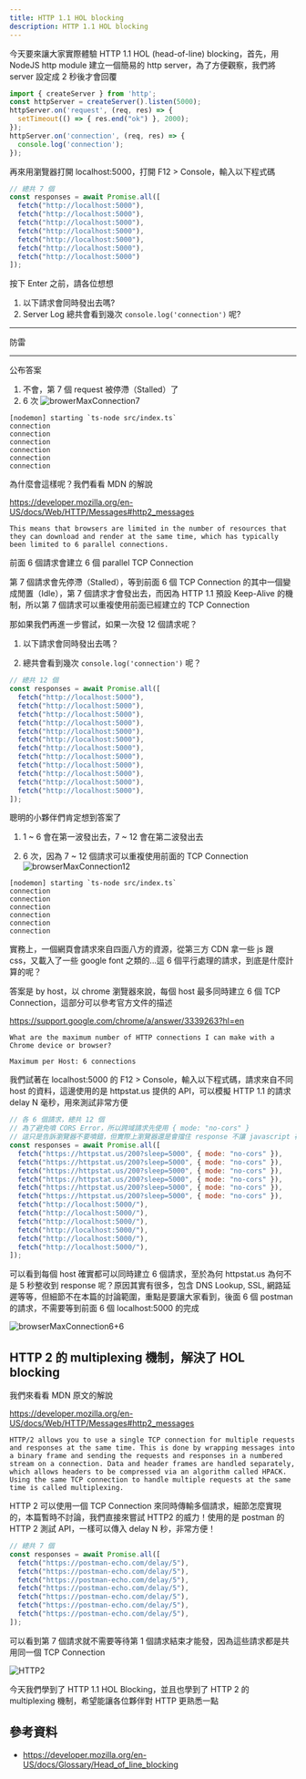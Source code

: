 ```yaml
---
title: HTTP 1.1 HOL blocking
description: HTTP 1.1 HOL blocking
---
```


今天要來讓大家實際體驗 HTTP 1.1 HOL (head-of-line) blocking，首先，用 NodeJS http module 建立一個簡易的 http server，為了方便觀察，我們將 server 設定成 2 秒後才會回覆

```js
import { createServer } from 'http';
const httpServer = createServer().listen(5000);
httpServer.on('request', (req, res) => {
  setTimeout(() => { res.end("ok") }, 2000);
});
httpServer.on('connection', (req, res) => {
  console.log('connection');
});
```

再來用瀏覽器打開 localhost:5000，打開 F12 > Console，輸入以下程式碼

```js
// 總共 7 個
const responses = await Promise.all([
  fetch("http://localhost:5000"),
  fetch("http://localhost:5000"),
  fetch("http://localhost:5000"),
  fetch("http://localhost:5000"),
  fetch("http://localhost:5000"),
  fetch("http://localhost:5000"),
  fetch("http://localhost:5000")
]);
```

按下 Enter 之前，請各位想想

1. 以下請求會同時發出去嗎?
2. Server Log 總共會看到幾次 `console.log('connection')` 呢?

***

防雷

***

公布答案
1. 不會，第 7 個 request 被停滯（Stalled）了
2. 6 次
![browerMaxConnection7](../static/img/browserMaxConnection7.jpg)
```
[nodemon] starting `ts-node src/index.ts`
connection
connection
connection
connection
connection
connection
```

為什麼會這樣呢？我們看看 MDN 的解說

https://developer.mozilla.org/en-US/docs/Web/HTTP/Messages#http2_messages

```
This means that browsers are limited in the number of resources that they can download and render at the same time, which has typically been limited to 6 parallel connections.
```

前面 6 個請求會建立 6 個 parallel TCP Connection

第 7 個請求會先停滯（Stalled），等到前面 6 個 TCP Connection 的其中一個變成閒置（Idle），第 7 個請求才會發出去，而因為 HTTP 1.1 預設 Keep-Alive 的機制，所以第 7 個請求可以重複使用前面已經建立的 TCP Connection

那如果我們再進一步嘗試，如果一次發 12 個請求呢？

1. 以下請求會同時發出去嗎？

2. 總共會看到幾次 `console.log('connection')` 呢？

```js
// 總共 12 個
const responses = await Promise.all([
  fetch("http://localhost:5000"),
  fetch("http://localhost:5000"),
  fetch("http://localhost:5000"),
  fetch("http://localhost:5000"),
  fetch("http://localhost:5000"),
  fetch("http://localhost:5000"),
  fetch("http://localhost:5000"),
  fetch("http://localhost:5000"),
  fetch("http://localhost:5000"),
  fetch("http://localhost:5000"),
  fetch("http://localhost:5000"),
  fetch("http://localhost:5000"),
]);
```

聰明的小夥伴們肯定想到答案了

1. 1 ~ 6 會在第一波發出去，7 ~ 12 會在第二波發出去

2. 6 次，因為 7 ~ 12 個請求可以重複使用前面的 TCP Connection
![browserMaxConnection12](../static/img/browserMaxConnection12.jpg)
```
[nodemon] starting `ts-node src/index.ts`
connection
connection
connection
connection
connection
connection
```

實務上，一個網頁會請求來自四面八方的資源，從第三方 CDN 拿一些 js 跟 css，又載入了一些 google font 之類的...這 6 個平行處理的請求，到底是什麼計算的呢？

答案是 by host，以 chrome 瀏覽器來說，每個 host 最多同時建立 6 個 TCP Connection，這部分可以參考官方文件的描述

https://support.google.com/chrome/a/answer/3339263?hl=en

```
What are the maximum number of HTTP connections I can make with a Chrome device or browser?

Maximum per Host: 6 connections
```

我們試著在 localhost:5000 的 F12 > Console，輸入以下程式碼，請求來自不同 host 的資料，這邊使用的是 httpstat.us 提供的 API，可以模擬 HTTP 1.1 的請求 delay N 毫秒，用來測試非常方便

```js
// 各 6 個請求，總共 12 個
// 為了避免噴 CORS Error，所以跨域請求先使用 { mode: "no-cors" }
// 這只是告訴瀏覽器不要噴錯，但實際上瀏覽器還是會擋住 response 不讓 javascript 存取
const responses = await Promise.all([
  fetch("https://httpstat.us/200?sleep=5000", { mode: "no-cors" }),
  fetch("https://httpstat.us/200?sleep=5000", { mode: "no-cors" }),
  fetch("https://httpstat.us/200?sleep=5000", { mode: "no-cors" }),
  fetch("https://httpstat.us/200?sleep=5000", { mode: "no-cors" }),
  fetch("https://httpstat.us/200?sleep=5000", { mode: "no-cors" }),
  fetch("https://httpstat.us/200?sleep=5000", { mode: "no-cors" }),
  fetch("http://localhost:5000/"),
  fetch("http://localhost:5000/"),
  fetch("http://localhost:5000/"),
  fetch("http://localhost:5000/"),
  fetch("http://localhost:5000/"),
  fetch("http://localhost:5000/"),
]);
```

可以看到每個 host 確實都可以同時建立 6 個請求，至於為何 httpstat.us 為何不是 5 秒整收到 response 呢？原因其實有很多，包含 DNS Lookup, SSL, 網路延遲等等，但細節不在本篇的討論範圍，重點是要讓大家看到，後面 6 個 postman 的請求，不需要等到前面 6 個 localhost:5000 的完成

![browserMaxConnection6+6](../static/img/browserMaxConnection6+6.jpg)

## HTTP 2 的 multiplexing 機制，解決了 HOL blocking

我們來看看 MDN 原文的解說

https://developer.mozilla.org/en-US/docs/Web/HTTP/Messages#http2_messages

```
HTTP/2 allows you to use a single TCP connection for multiple requests and responses at the same time. This is done by wrapping messages into a binary frame and sending the requests and responses in a numbered stream on a connection. Data and header frames are handled separately, which allows headers to be compressed via an algorithm called HPACK. Using the same TCP connection to handle multiple requests at the same time is called multiplexing.
```

HTTP 2 可以使用一個 TCP Connection 來同時傳輸多個請求，細節怎麼實現的，本篇暫時不討論，我們直接來嘗試 HTTP2 的威力！使用的是 postman 的 HTTP 2 測試 API，一樣可以傳入 delay N 秒，非常方便！

```js
// 總共 7 個
const responses = await Promise.all([
  fetch("https://postman-echo.com/delay/5"),
  fetch("https://postman-echo.com/delay/5"),
  fetch("https://postman-echo.com/delay/5"),
  fetch("https://postman-echo.com/delay/5"),
  fetch("https://postman-echo.com/delay/5"),
  fetch("https://postman-echo.com/delay/5"),
  fetch("https://postman-echo.com/delay/5"),
]);
```

可以看到第 7 個請求就不需要等待第 1 個請求結束才能發，因為這些請求都是共用同一個 TCP Connection

![HTTP2](../static/img/HTTP2.jpg)

今天我們學到了 HTTP 1.1 HOL Blocking，並且也學到了 HTTP 2 的 multiplexing 機制，希望能讓各位夥伴對 HTTP 更熟悉一點

## 參考資料
- https://developer.mozilla.org/en-US/docs/Glossary/Head_of_line_blocking